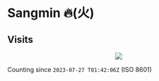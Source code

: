 # Sangmin 🔥(⽕)

## Visits
<p align="center">
  <a href="https://count.getloli.com/"><img src="https://count.getloli.com/get/@dldltkdals?theme=gelbooru"/></a>
</p>

Counting since `2023-07-27 T01:42:06Z` (ISO 8601)

